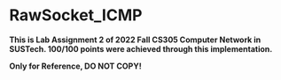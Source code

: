 # RawSocket_ICMP
**This is Lab Assignment 2 of 2022 Fall CS305 Computer Network in SUSTech. 100/100 points were achieved through this implementation.**

**Only for Reference, DO NOT COPY!**

